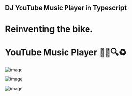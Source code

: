## DJ YouTube Music Player in Typescript

# Reinventing the bike.

# YouTube Music Player 🎉✅🔍♻️

![image](https://github.com/user-attachments/assets/64770f3d-cab1-4994-a5bd-bd735425c660)

![image](https://github.com/user-attachments/assets/00202869-5ddd-4378-8a0f-2a5a65e43098)

![image](https://github.com/user-attachments/assets/b6e83049-55f9-45b2-b32b-e18388f204d9)
